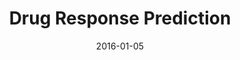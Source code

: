 ---
title: Drug Response Prediction
subtitle: 
link: "link here"
layout: default
modal-id: 6
date: 2016-01-05
img: 5_resized.png
thumbnail: 5_resized.png
alt: image-alt
project-date: date here
description: High throughput technologies facilitated the profiling of large panels of cancer cell lines with responses measured for thousands of drugs. We examine a spectrum of prediction models of patient response -  models predicting directly from cell lines, those predicting directly from patients, and those trained on cell lines and patients at the same time. Our integrative models consistently outperform cell line-based predictors, indicating that there are limitations to the predictive potential of in vitro data alone. Furthermore, these integrative models achieve better predictive accuracy and require substantially fewer patients than would be the case if only patient data were available.

---